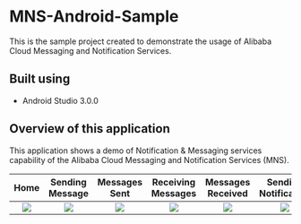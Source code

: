 # MNS-Android-Sample
This is the sample project created to demonstrate the usage of Alibaba Cloud Messaging and Notification Services.

## Built using

 - Android Studio 3.0.0

## Overview of this application

This application shows a demo of Notification & Messaging services capability of the Alibaba Cloud Messaging and Notification Services (MNS).

|                                          Home                                         |                                               Sending Message                                               |                                          Messages Sent                                         |                                               Receiving Messages                                              |                                         Messages Received                                         |                                               Sending Notification                                               |                                         Notifications Received                                         |
|:-------------------------------------------------------------------------------------:|:-----------------------------------------------------------------------------------------------------------:|:----------------------------------------------------------------------------------------------:|:-------------------------------------------------------------------------------------------------------------:|:-------------------------------------------------------------------------------------------------:|:----------------------------------------------------------------------------------------------------------------:|:------------------------------------------------------------------------------------------------------:|
| ![](./snapshots/Home.png=560x960) | ![](./snapshots/Message_Sending_inProgress.png=560x960) | ![](./snapshots/Messages_Sent.png=560x960) | ![](./snapshots/Receiving_Message_inProgress.png=560x960) | ![](./snapshots/Recevied_Message.png=560x960) | ![](./snapshots/Sending_Notification_inProgress.png=560x960) | ![](./snapshots/Notification_Received.png=560x960) |


